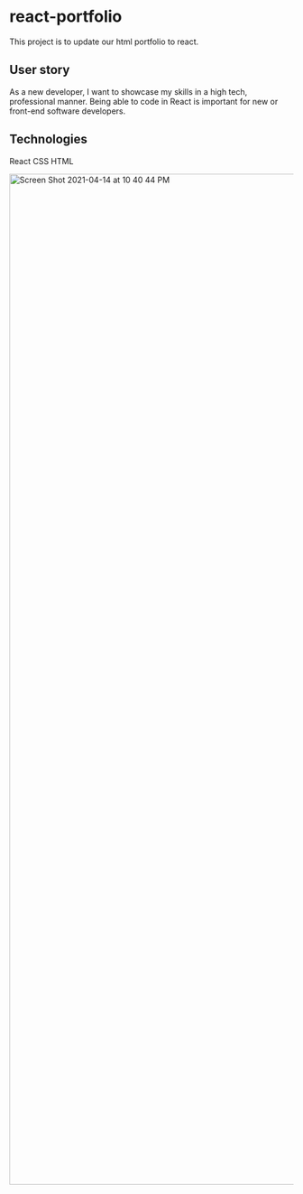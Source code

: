 # react-portfolio

This project is to update our html portfolio to react.

## User story

As a new developer, I want to showcase my skills in a high tech, professional manner.  Being able to code in React is important for new or front-end
software developers.

## Technologies
 
 React 
 CSS 
 HTML
 
 
<img width="1792" alt="Screen Shot 2021-04-14 at 10 40 44 PM" src="https://user-images.githubusercontent.com/70453836/114806403-b4cb7f80-9d72-11eb-846a-5f5fb752afaa.png">
